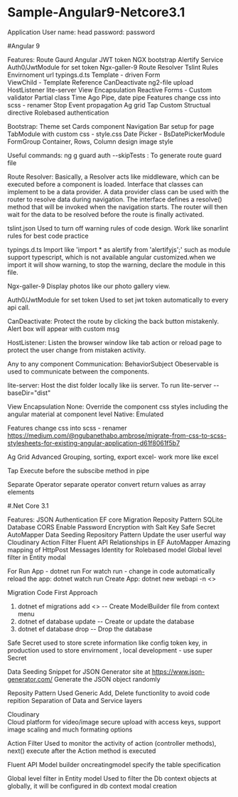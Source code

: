 # Sample-Angular9-Netcore3.1

Application
User name: head
password: password

#Angular 9

Features:
    Route Gaurd
    Angular JWT token
    NGX bootstrap
    Alertify Service
    Auth0/JwtModule for set token
    Ngx-galler-9
    Route Resolver
    Tslint Rules
    Envirnoment url 
    typings.d.ts
    Template - driven Form  
    ViewChild - Template Reference
    CanDeactivate
    ng2-file upload
    HostListener 
    lite-server
    View Encapsulation 
    Reactive Forms - Custom validator
    Partial class 
    Time Ago Pipe, date pipe
    Features change css into scss - renamer
    Stop Event propagation 
    Ag grid
    Tap
    Custom Structual directive
    Rolebased authentication


Bootstrap: 
    Theme set
    Cards component
    Navigation Bar setup for page
    TabModule with custom css - style.css
    Date Picker - BsDatePickerModule
    FormGroup
    Container, Rows,  Column design
    image style


Useful commands:
    ng g guard auth --skipTests  : To generate route guard file

Route Resolver: 
    Basically, a Resolver acts like middleware, which can be executed before a component is loaded.
    Interface that classes can implement to be a data provider. A data provider class can be used with the router to resolve data during navigation. 
    The interface defines a resolve() method that will be invoked when the navigation starts. The router will then wait for the data to be resolved before the route is finally activated.

tslint.json
    Used to turn off warning rules of code design. Work like sonarlint rules for best code practice 

typings.d.ts
    Import like 'import * as alertify from 'alertifyjs';' such as module support typescript, which is not available angular customized.when we import it will show warning, to stop the warning, declare the module in this file.

Ngx-galler-9
    Display photos like our photo gallery view.

Auth0/JwtModule for set token
    Used to set jwt token automatically to every api call.

CanDeactivate: 
    Protect the route by clicking the back button mistakenly. Alert box will appear with custom msg 

HostListener:
    Listen the browser window like tab action or reload page to protect the user change from mistaken activity.

Any to any component Communication:
    BehaviorSubject Obeservable is used to communicate between the components. 

lite-server:
    Host the dist folder locally like iis server. To run lite-server --baseDir="dist"

View Encapsulation 
    None: Override the component css styles including the angular material at component level
    Native: 
    Emulated

Features change css into scss - renamer
    https://medium.com/@ngubanethabo.ambrose/migrate-from-css-to-scss-stylesheets-for-existing-angular-application-d61f8061f5b7

Ag Grid
    Advanced Grouping, sorting, export excel- work more like excel

Tap
    Execute before the subscibe method in pipe

Separate Operator
 separate operator convert return values as array elements

#.Net Core 3.1 

Features: 
    JSON Authentication
    EF core Migration
    Reposity Pattern
    SQLite Database
    CORS Enable
    Password Encryption with Salt Key
    Safe Secret
    AutoMapper
    Data Seeding
    Repository Pattern
    Update the user userful way 
    Cloudinary 
    Action Filter
    Fluent API
    Relationships in EF
    AutoMapper Amazing mapping of HttpPost Messages
    Identity for Rolebased model
    Global level filter in Entity modal


For Run App - dotnet run 
    For watch run - change in code automatically reload the app: dotnet watch run
    Create App: dotnet new webapi -n <<FolderName>>

Migration Code First Approach
1. dotnet ef  migrations add <<Name>> -- Create ModelBuilder file from context menu
2. dotnet ef database update -- Create or update the database
3. dotnet ef database drop -- Drop the database

Safe Secret 
    used to store screte information like config token key, in production used to store envirnoment , local development - use super Secret

Data Seeding
    Snippet for JSON Generator site at https://www.json-generator.com/
    Generate the JSON object randomly 

Reposity Pattern
    Used Generic Add, Delete functionlity to avoid code repition
    Separation of Data and Service layers

Cloudinary  
    Cloud platform for video/image secure upload with access keys, support image scaling and much formating options

Action Filter
    Used to monitor the activity of action (controller methods), next() execute after the Action method is executed

Fluent API
  Model builder oncreatingmodel specify the table specification 

Global level filter in Entity model
    Used to filter the Db context objects at globally, it will be configured in db context modal creation